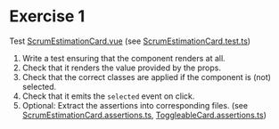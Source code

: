 # Exercise 1

Test [ScrumEstimationCard.vue](../frontend/src/components/ScrumEstimationCard/ScrumEstimationCard.vue) (see [ScrumEstimationCard.test.ts](../frontend/src/components/ScrumEstimationCard/__tests__/ScrumEstimationCard.test.ts))

1. Write a test ensuring that the component renders at all.
2. Check that it renders the value provided by the props.
3. Check that the correct classes are applied if the component is (not) selected.
4. Check that it emits the `selected` event on click.
5. Optional: Extract the assertions into corresponding files. (see [ScrumEstimationCard.assertions.ts](../frontend/src/components/ScrumEstimationCard/__tests__/ScrumEstimationCard.assertions.ts), [ToggleableCard.assertions.ts](../frontend/src/components/ToggleableCard/__tests__/ToggleableCard.assertions.ts))